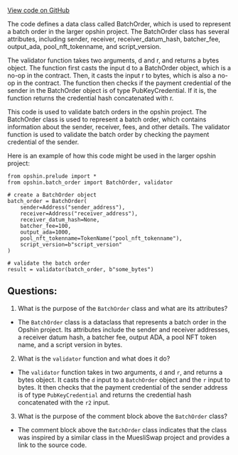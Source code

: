[View code on GitHub](https://github.com/opshin/opshin/examples/datum_cast.py)

The code defines a data class called BatchOrder, which is used to represent a batch order in the larger opshin project. The BatchOrder class has several attributes, including sender, receiver, receiver_datum_hash, batcher_fee, output_ada, pool_nft_tokenname, and script_version. 

The validator function takes two arguments, d and r, and returns a bytes object. The function first casts the input d to a BatchOrder object, which is a no-op in the contract. Then, it casts the input r to bytes, which is also a no-op in the contract. The function then checks if the payment credential of the sender in the BatchOrder object is of type PubKeyCredential. If it is, the function returns the credential hash concatenated with r. 

This code is used to validate batch orders in the opshin project. The BatchOrder class is used to represent a batch order, which contains information about the sender, receiver, fees, and other details. The validator function is used to validate the batch order by checking the payment credential of the sender. 

Here is an example of how this code might be used in the larger opshin project:

```
from opshin.prelude import *
from opshin.batch_order import BatchOrder, validator

# create a BatchOrder object
batch_order = BatchOrder(
    sender=Address("sender_address"),
    receiver=Address("receiver_address"),
    receiver_datum_hash=None,
    batcher_fee=100,
    output_ada=1000,
    pool_nft_tokenname=TokenName("pool_nft_tokenname"),
    script_version=b"script_version"
)

# validate the batch order
result = validator(batch_order, b"some_bytes")
```
## Questions: 
 1. What is the purpose of the `BatchOrder` class and what are its attributes?
- The `BatchOrder` class is a dataclass that represents a batch order in the Opshin project. Its attributes include the sender and receiver addresses, a receiver datum hash, a batcher fee, output ADA, a pool NFT token name, and a script version in bytes.

2. What is the `validator` function and what does it do?
- The `validator` function takes in two arguments, `d` and `r`, and returns a bytes object. It casts the `d` input to a `BatchOrder` object and the `r` input to bytes. It then checks that the payment credential of the sender address is of type `PubKeyCredential` and returns the credential hash concatenated with the `r2` input.

3. What is the purpose of the comment block above the `BatchOrder` class?
- The comment block above the `BatchOrder` class indicates that the class was inspired by a similar class in the MuesliSwap project and provides a link to the source code.